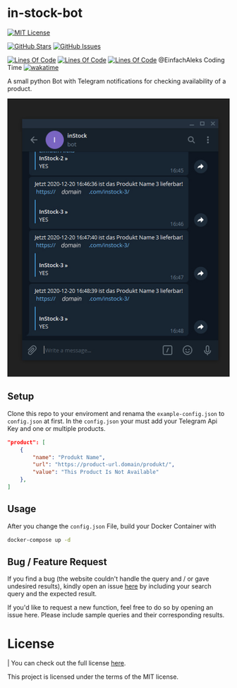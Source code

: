 # in-stock-bot
[![MIT License](https://img.shields.io/github/license/MayNiklas/in-stock-bot.svg)](LICENSE)

[![GitHub Stars](https://img.shields.io/github/stars/MayNiklas/in-stock-bot.svg)](stargazers) [![GitHub Issues](https://img.shields.io/github/issues/MayNiklas/in-stock-bot.svg)](issues)

[![Lines Of Code](https://tokei.rs/b1/github/MayNiklas/in-stock-bot?category=lines)](inStockBot) [![Lines Of Code](https://tokei.rs/b1/github/MayNiklas/in-stock-bot?category=code)](inStockBot) [![Lines Of Code](https://tokei.rs/b1/github/MayNiklas/in-stock-bot?category=files)](inStockBot)
@EinfachAleks Coding Time [![wakatime](https://wakatime.com/badge/github/MayNiklas/in-stock-bot.svg)](https://wakatime.com/badge/github/MayNiklas/in-stock-bot)

A small python Bot with Telegram notifications for checking availability of a product.

![Chat Preview](./inStockBot.jpg)

## Setup
Clone this repo to your enviroment and renama the `example-config.json` to `config.json` at first.
In the `config.json` your must add your Telegram Api Key and one or multiple products.
```json
"product": [
    {
        "name": "Produkt Name",
        "url": "https://product-url.domain/produkt/",
        "value": "This Product Is Not Available"
    },
]
```


## Usage
After you change the `config.json` File, build your Docker Container with 

```sh 
docker-compose up -d
```


## Bug / Feature Request
If you find a bug (the website couldn't handle the query and / or gave undesired results), kindly open an issue [here](issues) by including your search query and the expected result.

If you'd like to request a new function, feel free to do so by opening an issue here. Please include sample queries and their corresponding results.

# License
| You can check out the full license [here](LICENSE).

This project is licensed under the terms of the MIT license.

[inStockBot]: <https://github.com/MayNiklas/in-stock-bot>
[stargazers]: <https://github.com/MayNiklas/in-stock-bot/stargazers>
[LICENSE]: <https://github.com/MayNiklas/in-stock-bot/LICENSE>
[issues]: <https://github.com/MayNiklas/in-stock-bot/issues>
